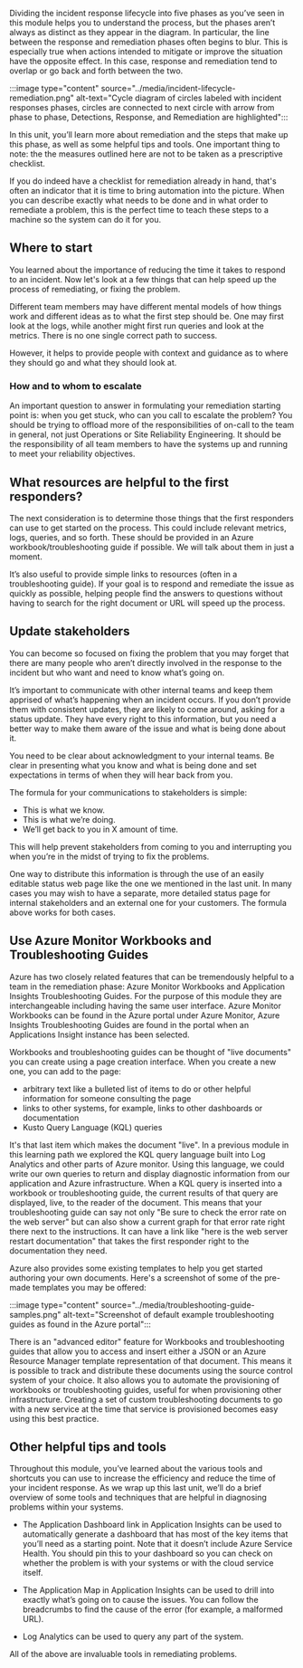 Dividing the incident response lifecycle into five phases as you’ve seen in
this module helps you to understand the process, but the phases aren’t
always as distinct as they appear in the diagram. In particular, the line
between the response and remediation phases often begins to blur. This is
especially true when actions intended to mitigate or improve the situation
have the opposite effect. In this case, response and remediation tend to
overlap or go back and forth between the two.

:::image type="content" source="../media/incident-lifecycle-remediation.png" alt-text="Cycle diagram of circles labeled with incident responses phases, circles are connected to next circle with arrow from phase to phase, Detections, Response, and Remediation are highlighted":::

In this unit, you’ll learn more about remediation and the steps that make
up this phase, as well as some helpful tips and tools. One important thing
to note: the the measures outlined here are not to be taken as a
prescriptive checklist.

If you do indeed have a checklist for remediation already in hand, that's
often an indicator that it is time to bring automation into the picture.
When you can describe exactly what needs to be done and in what order to
remediate a problem, this is the perfect time to teach these steps to a
machine so the system can do it for you.

## Where to start

You learned about the importance of reducing the time it takes to respond
to an incident. Now let's look at a few things that can help speed up the
process of remediating, or fixing the problem.

Different team members may have different mental models of how things work
and different ideas as to what the first step should be. One may first look
at the logs, while another might first run queries and look at the metrics.
There is no one single correct path to success.

However, it helps to provide people with context and guidance as to where
they should go and what they should look at.

### How and to whom to escalate

An important question to answer in formulating your remediation starting
point is: when you get stuck, who can you call to escalate the problem? You
should be trying to offload more of the responsibilities of on-call to the
team in general, not just Operations or Site Reliability Engineering. It
should be the responsibility of all team members to have the systems up and
running to meet your reliability objectives.

## What resources are helpful to the first responders?

The next consideration is to determine those things that the first
responders can use to get started on the process. This could include
relevant metrics, logs, queries, and so forth. These should be provided in
an Azure workbook/troubleshooting guide if possible. We will talk about
them in just a moment.

It’s also useful to provide simple links to resources (often in a
troubleshooting guide). If your goal is to respond and remediate the issue
as quickly as possible, helping people find the answers to questions
without having to search for the right document or URL will speed up the
process.

## Update stakeholders

You can become so focused on fixing the problem that you may forget that
there are many people who aren’t directly involved in the response to the
incident but who want and need to know what’s going on.

It’s important to communicate with other internal teams and keep them
apprised of what’s happening when an incident occurs. If you don’t provide
them with consistent updates, they are likely to come around, asking for a
status update. They have every right to this information, but you need a
better way to make them aware of the issue and what is being done about it.

You need to be clear about acknowledgment to your internal teams. Be clear
in presenting what you know and what is being done and set expectations in
terms of when they will hear back from you.

The formula for your communications to stakeholders is simple:

-   This is what we know.
-   This is what we’re doing.
-   We’ll get back to you in X amount of time.

This will help prevent stakeholders from coming to you and interrupting you
when you’re in the midst of trying to fix the problems.

One way to distribute this information is through the use of an easily
editable status web page like the one we mentioned in the last unit. In
many cases you may wish to have a separate, more detailed status page for
internal stakeholders and an external one for your customers. The formula
above works for both cases.

## Use Azure Monitor Workbooks and Troubleshooting Guides

Azure has two closely related features that can be tremendously helpful to
a team in the remediation phase: Azure Monitor Workbooks and Application
Insights Troubleshooting Guides. For the purpose of this module they are
interchangeable including having the same user interface. Azure Monitor
Workbooks can be found in the Azure portal under Azure Monitor, Azure
Insights Troubleshooting Guides are found in the portal when an
Applications Insight instance has been selected.

Workbooks and troubleshooting guides can be thought of "live documents" you
can create using a page creation interface. When you create a new one, you
can add to the page:

-   arbitrary text like a bulleted list of items to do or other helpful
    information for someone consulting the page
-   links to other systems, for example, links to other dashboards or
    documentation
-   Kusto Query Language (KQL) queries

It's that last item which makes the document "live". In a previous module
in this learning path we explored the KQL query language built into Log
Analytics and other parts of Azure monitor. Using this language, we could
write our own queries to return and display diagnostic information from our
application and Azure infrastructure. When a KQL query is inserted into a
workbook or troubleshooting guide, the current results of that query are
displayed, live, to the reader of the document. This means that your
troubleshooting guide can say not only "Be sure to check the error rate on
the web server" but can also show a current graph for that error rate right
there next to the instructions. It can have a link like "here is the web
server restart documentation" that takes the first responder right to the
documentation they need.

Azure also provides some existing templates to help you get started
authoring your own documents. Here's a screenshot of some of the pre-made
templates you may be offered:

:::image type="content" source="../media/troubleshooting-guide-samples.png" alt-text="Screenshot of default example troubleshooting guides as found in the Azure portal":::

There is an "advanced editor" feature for Workbooks and troubleshooting
guides that allow you to access and insert either a JSON or an Azure
Resource Manager template representation of that document. This means it is
possible to track and distribute these documents using the source control
system of your choice. It also allows you to automate the provisioning of
workbooks or troubleshooting guides, useful for when provisioning other
infrastructure. Creating a set of custom troubleshooting documents to go
with a new service at the time that service is provisioned becomes easy
using this best practice.

## Other helpful tips and tools

Throughout this module, you’ve learned about the various tools and
shortcuts you can use to increase the efficiency and reduce the time of
your incident response. As we wrap up this last unit, we’ll do a brief
overview of some tools and techniques that are helpful in diagnosing
problems within your systems.

-   The Application Dashboard link in Application Insights can be used to
    automatically generate a dashboard that has most of the key items that
    you’ll need as a starting point. Note that it doesn’t include Azure
    Service Health. You should pin this to your dashboard so you can check
    on whether the problem is with your systems or with the cloud service
    itself.

-   The Application Map in Application Insights can be used to drill into
    exactly what’s going on to cause the issues. You can follow the
    breadcrumbs to find the cause of the error (for example, a malformed
    URL).

-   Log Analytics can be used to query any part of the system.

All of the above are invaluable tools in remediating problems.
